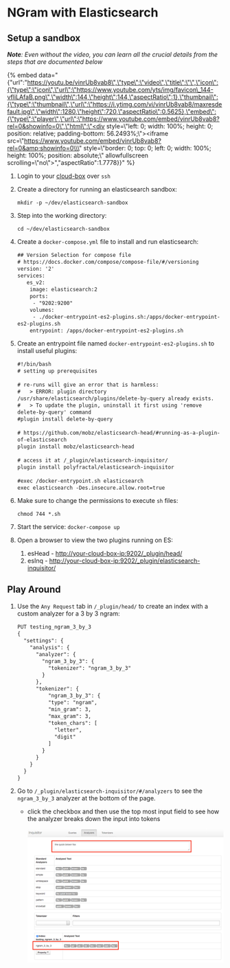 # NGram with Elasticsearch

## Setup a sandbox

_**Note**: Even without the video, you can learn all the crucial details from the steps that are documented below_

{% embed data="{\"url\":\"https://youtu.be/vinrUb8vab8\",\"type\":\"video\",\"title\":\"\",\"icon\":{\"type\":\"icon\",\"url\":\"https://www.youtube.com/yts/img/favicon\_144-vfliLAfaB.png\",\"width\":144,\"height\":144,\"aspectRatio\":1},\"thumbnail\":{\"type\":\"thumbnail\",\"url\":\"https://i.ytimg.com/vi/vinrUb8vab8/maxresdefault.jpg\",\"width\":1280,\"height\":720,\"aspectRatio\":0.5625},\"embed\":{\"type\":\"player\",\"url\":\"https://www.youtube.com/embed/vinrUb8vab8?rel=0&showinfo=0\",\"html\":\"<div style=\\\"left: 0; width: 100%; height: 0; position: relative; padding-bottom: 56.2493%;\\\"><iframe src=\\\"https://www.youtube.com/embed/vinrUb8vab8?rel=0&amp;showinfo=0\\\" style=\\\"border: 0; top: 0; left: 0; width: 100%; height: 100%; position: absolute;\\\" allowfullscreen scrolling=\\\"no\\\"></iframe></div>\",\"aspectRatio\":1.7778}}" %}

1. Login to your [cloud-box](https://github.com/shoppinpal/docs-shoppinpal-com/tree/8cdd099563d11c1fe1df4d584b504337850c59eb/setup-a-machine-in-the-cloud.html) over `ssh`
2. Create a directory for running an elasticsearch sandbox:

   ```text
   mkdir -p ~/dev/elasticsearch-sandbox
   ```

3. Step into the working directory:

   ```text
   cd ~/dev/elasticsearch-sandbox
   ```

4. Create a `docker-compose.yml` file to install and run elasticsearch:

   ```text
   ## Version Selection for compose file
   # https://docs.docker.com/compose/compose-file/#/versioning
   version: '2'
   services:
      es_v2:
       image: elasticsearch:2
       ports:
        - "9202:9200"
       volumes:
        - ./docker-entrypoint-es2-plugins.sh:/apps/docker-entrypoint-es2-plugins.sh
       entrypoint: /apps/docker-entrypoint-es2-plugins.sh
   ```

5. Create an entrypoint file named `docker-entrypoint-es2-plugins.sh` to install useful plugins:

   ```text
   #!/bin/bash
   # setting up prerequisites

   # re-runs will give an error that is harmless:
   #   > ERROR: plugin directory /usr/share/elasticsearch/plugins/delete-by-query already exists.
   #   > To update the plugin, uninstall it first using 'remove delete-by-query' command
   #plugin install delete-by-query

   # https://github.com/mobz/elasticsearch-head/#running-as-a-plugin-of-elasticsearch
   plugin install mobz/elasticsearch-head

   # access it at /_plugin/elasticsearch-inquisitor/
   plugin install polyfractal/elasticsearch-inquisitor

   #exec /docker-entrypoint.sh elasticsearch
   exec elasticsearch -Des.insecure.allow.root=true
   ```

6. Make sure to change the permissions to execute `sh` files:

   ```text
   chmod 744 *.sh
   ```

7. Start the service: `docker-compose up`
8. Open a browser to view the two plugins running on ES:
   1. esHead - [http://your-cloud-box-ip:9202/\_plugin/head/](http://your-cloud-box-ip:9202/_plugin/head/)
   2. esInq - [http://your-cloud-box-ip:9202/\_plugin/elasticsearch-inquisitor/](http://your-cloud-box-ip:9202/_plugin/elasticsearch-inquisitor/)

## Play Around

1. Use the `Any Request` tab in `/_plugin/head/` to create an index with a custom analyzer for a 3 by 3 ngram:

   ```text
   PUT testing_ngram_3_by_3
   {
     "settings": {
       "analysis": {
         "analyzer": {
           "ngram_3_by_3": {
             "tokenizer": "ngram_3_by_3"
           }
         },
         "tokenizer": {
             "ngram_3_by_3": {
             "type": "ngram",
             "min_gram": 3,
             "max_gram": 3,
             "token_chars": [
               "letter",
               "digit"
             ]
           }
         }
       }
     }
   }
   ```

2. Go to `/_plugin/elasticsearch-inquisitor/#/analyzers` to see the `ngram_3_by_3` analyzer at the bottom of the page.
   * click the checkbox and then use the top most input field to see how the analyzer breaks down the input into tokens

     ![](../.gitbook/assets/ngram-inquisitor.png)

